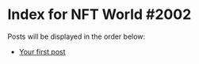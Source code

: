 # Index for NFT World #2002
Posts will be displayed in the order below:

- [Your first post](./001-first.md)

